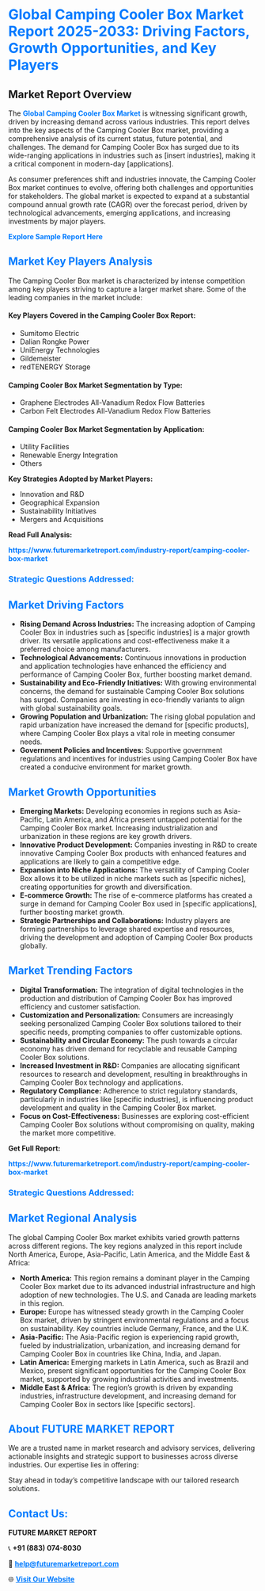 <h1 style="color: #007BFF;">Global Camping Cooler Box Market Report 2025-2033: Driving Factors, Growth Opportunities, and Key Players</h1>

<section id="overview">
<h2>Market Report Overview</h2>
<p>The <a href="https://www.futuremarketreport.com/industry-report/camping-cooler-box-market" style="color: #007BFF; text-decoration: none;"><strong>Global Camping Cooler Box Market</strong></a> is witnessing significant growth, driven by increasing demand across various industries. This report delves into the key aspects of the Camping Cooler Box market, providing a comprehensive analysis of its current status, future potential, and challenges. The demand for Camping Cooler Box has surged due to its wide-ranging applications in industries such as [insert industries], making it a critical component in modern-day [applications].</p>
<p>As consumer preferences shift and industries innovate, the Camping Cooler Box market continues to evolve, offering both challenges and opportunities for stakeholders. The global market is expected to expand at a substantial compound annual growth rate (CAGR) over the forecast period, driven by technological advancements, emerging applications, and increasing investments by major players.</p>
</section>

<section id="overview">
<p><a href="https://www.futuremarketreport.com/request-sample/reportId=37756" style="color: #007BFF; text-decoration: none;"><strong>Explore Sample Report Here</strong></a></p>
</section>

<section id="key-players">
<h2 style="color: #007BFF;">Market Key Players Analysis</h2>
<p>The Camping Cooler Box market is characterized by intense competition among key players striving to capture a larger market share. Some of the leading companies in the market include:</p>
<h4>Key Players Covered in the Camping Cooler Box Report:</h4>
<ul><li>Sumitomo Electric</li><li>Dalian Rongke Power</li><li>UniEnergy Technologies</li><li>Gildemeister</li><li>redTENERGY Storage</li></ul>
<h4>Camping Cooler Box Market Segmentation by Type:</h4>
<ul><li>Graphene Electrodes All-Vanadium Redox Flow Batteries</li><li>Carbon Felt Electrodes All-Vanadium Redox Flow Batteries</li></ul>

<h4>Camping Cooler Box Market Segmentation by Application:</h4>
<ul><li>Utility Facilities</li><li>Renewable Energy Integration</li><li>Others</li></ul>
<p><strong>Key Strategies Adopted by Market Players:</strong></p>
<ul>
<li>Innovation and R&D</li>
<li>Geographical Expansion</li>
<li>Sustainability Initiatives</li>
<li>Mergers and Acquisitions</li>
</ul>
</section>

<section>
<p><strong>Read Full Analysis: </strong></p><a href="https://www.futuremarketreport.com/industry-report/camping-cooler-box-market" style="color: #007BFF; text-decoration: none;"><strong>https://www.futuremarketreport.com/industry-report/camping-cooler-box-market</strong></a>
<h3 style="color: #007BFF;">Strategic Questions Addressed:</h3>
</section>

<section id="driving-factors">
<h2 style="color: #007BFF;">Market Driving Factors</h2>
<ul>
<li><strong>Rising Demand Across Industries:</strong> The increasing adoption of Camping Cooler Box in industries such as [specific industries] is a major growth driver. Its versatile applications and cost-effectiveness make it a preferred choice among manufacturers.</li>
<li><strong>Technological Advancements:</strong> Continuous innovations in production and application technologies have enhanced the efficiency and performance of Camping Cooler Box, further boosting market demand.</li>
<li><strong>Sustainability and Eco-Friendly Initiatives:</strong> With growing environmental concerns, the demand for sustainable Camping Cooler Box solutions has surged. Companies are investing in eco-friendly variants to align with global sustainability goals.</li>
<li><strong>Growing Population and Urbanization:</strong> The rising global population and rapid urbanization have increased the demand for [specific products], where Camping Cooler Box plays a vital role in meeting consumer needs.</li>
<li><strong>Government Policies and Incentives:</strong> Supportive government regulations and incentives for industries using Camping Cooler Box have created a conducive environment for market growth.</li>
</ul>
</section>

<section id="growth-opportunities">
<h2 style="color: #007BFF;">Market Growth Opportunities</h2>
<ul>
<li><strong>Emerging Markets:</strong> Developing economies in regions such as Asia-Pacific, Latin America, and Africa present untapped potential for the Camping Cooler Box market. Increasing industrialization and urbanization in these regions are key growth drivers.</li>
<li><strong>Innovative Product Development:</strong> Companies investing in R&D to create innovative Camping Cooler Box products with enhanced features and applications are likely to gain a competitive edge.</li>
<li><strong>Expansion into Niche Applications:</strong> The versatility of Camping Cooler Box allows it to be utilized in niche markets such as [specific niches], creating opportunities for growth and diversification.</li>
<li><strong>E-commerce Growth:</strong> The rise of e-commerce platforms has created a surge in demand for Camping Cooler Box used in [specific applications], further boosting market growth.</li>
<li><strong>Strategic Partnerships and Collaborations:</strong> Industry players are forming partnerships to leverage shared expertise and resources, driving the development and adoption of Camping Cooler Box products globally.</li>
</ul>
</section>

<section id="trending-factors">
<h2 style="color: #007BFF;">Market Trending Factors</h2>
<ul>
<li><strong>Digital Transformation:</strong> The integration of digital technologies in the production and distribution of Camping Cooler Box has improved efficiency and customer satisfaction.</li>
<li><strong>Customization and Personalization:</strong> Consumers are increasingly seeking personalized Camping Cooler Box solutions tailored to their specific needs, prompting companies to offer customizable options.</li>
<li><strong>Sustainability and Circular Economy:</strong> The push towards a circular economy has driven demand for recyclable and reusable Camping Cooler Box solutions.</li>
<li><strong>Increased Investment in R&D:</strong> Companies are allocating significant resources to research and development, resulting in breakthroughs in Camping Cooler Box technology and applications.</li>
<li><strong>Regulatory Compliance:</strong> Adherence to strict regulatory standards, particularly in industries like [specific industries], is influencing product development and quality in the Camping Cooler Box market.</li>
<li><strong>Focus on Cost-Effectiveness:</strong> Businesses are exploring cost-efficient Camping Cooler Box solutions without compromising on quality, making the market more competitive.</li>
</ul>
</section>

<section>
<p><strong>Get Full Report: </strong></p><a href="https://www.futuremarketreport.com/industry-report/camping-cooler-box-market" style="color: #007BFF; text-decoration: none;"><strong>https://www.futuremarketreport.com/industry-report/camping-cooler-box-market</strong></a>
<h3 style="color: #007BFF;">Strategic Questions Addressed:</h3>
</section>


<section id="regional-analysis">
<h2 style="color: #007BFF;">Market Regional Analysis</h2>
<p>The global Camping Cooler Box market exhibits varied growth patterns across different regions. The key regions analyzed in this report include North America, Europe, Asia-Pacific, Latin America, and the Middle East & Africa:</p>
<ul>
<li><strong>North America:</strong> This region remains a dominant player in the Camping Cooler Box market due to its advanced industrial infrastructure and high adoption of new technologies. The U.S. and Canada are leading markets in this region.</li>
<li><strong>Europe:</strong> Europe has witnessed steady growth in the Camping Cooler Box market, driven by stringent environmental regulations and a focus on sustainability. Key countries include Germany, France, and the U.K.</li>
<li><strong>Asia-Pacific:</strong> The Asia-Pacific region is experiencing rapid growth, fueled by industrialization, urbanization, and increasing demand for Camping Cooler Box in countries like China, India, and Japan.</li>
<li><strong>Latin America:</strong> Emerging markets in Latin America, such as Brazil and Mexico, present significant opportunities for the Camping Cooler Box market, supported by growing industrial activities and investments.</li>
<li><strong>Middle East & Africa:</strong> The region’s growth is driven by expanding industries, infrastructure development, and increasing demand for Camping Cooler Box in sectors like [specific sectors].</li>
</ul>
</section>

<footer>
<h2 style="color: #007BFF;">About FUTURE MARKET REPORT</h2>
<p>We are a trusted name in market research and advisory services, delivering actionable insights and strategic support to businesses across diverse industries. Our expertise lies in offering:</p>

<p>Stay ahead in today’s competitive landscape with our tailored research solutions.</p>

<h2 style="color: #007BFF;">Contact Us:</h2>
<p><strong>FUTURE MARKET REPORT</strong></p>
<p>📞 <strong>+91 (883) 074-8030</strong></p>
<p>📧 <strong><a href="mailto:help@futuremarketreport.com" style="color: #007BFF;">help@futuremarketreport.com</a></strong></p>
<p>🌐 <strong><a href="https://www.futuremarketreport.com/" style="color: #007BFF;">Visit Our Website</a></strong></p>
</footer>